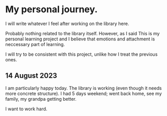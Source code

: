 # My personal journey.

I will write whatever I feel after working on the library here.

Probably nothing related to the library itself. However, as I said
This is my personal learning project and I believe that emotions
and attachment is neccessary part of learning.

I will try to be consistent with this project, unlike how I treat
the previous ones.

## 14 August 2023

I am particularly happy today. The library is working (even though it needs more concrete structure).
I had 5 days weekend; went back home, see my family, my grandpa getting better.

I want to work hard.